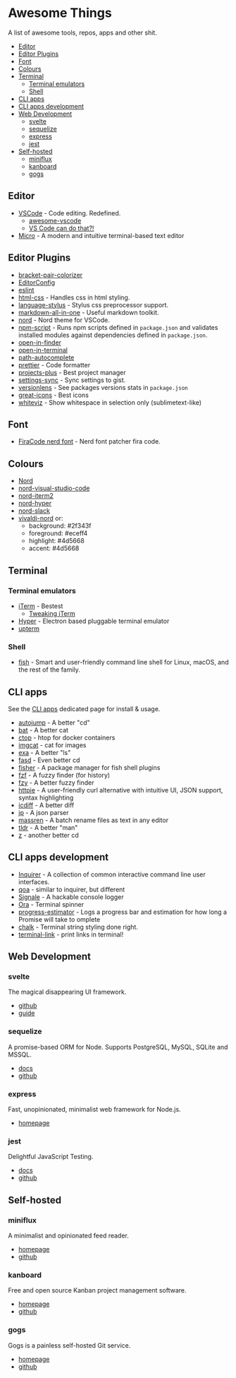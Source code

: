 # Awesome Things

A list of awesome tools, repos, apps and other shit.

- [Editor](#editor)
- [Editor Plugins](#editor-plugins)
- [Font](#font)
- [Colours](#colours)
- [Terminal](#terminal)
	- [Terminal emulators](#terminal-emulators)
	- [Shell](#shell)
- [CLI apps](#cli-apps)
- [CLI apps development](#cli-apps-development)
- [Web Development](#web-development)
	- [svelte](#svelte)
	- [sequelize](#sequelize)
	- [express](#express)
	- [jest](#jest)
- [Self-hosted](#self-hosted)
	- [miniflux](#miniflux)
	- [kanboard](#kanboard)
	- [gogs](#gogs)



## Editor

- [VSCode](https://code.visualstudio.com/) - Code editing. Redefined.
  - [awesome-vscode](https://github.com/viatsko/awesome-vscode#readme)
  - [VS Code can do that?!](https://vscodecandothat.com/)
- [Micro](https://github.com/zyedidia/micro) - A modern and intuitive terminal-based text editor


## Editor Plugins
- [bracket-pair-colorizer](https://marketplace.visualstudio.com/items?itemName=CoenraadS.bracket-pair-colorizer)
- [EditorConfig](https://marketplace.visualstudio.com/items?itemName=EditorConfig.EditorConfig)
- [eslint](https://marketplace.visualstudio.com/items?itemName=dbaeumer.vscode-eslint)
- [html-css](https://marketplace.visualstudio.com/items?itemName=ecmel.vscode-html-css) - Handles css in html styling.
- [language-stylus](https://marketplace.visualstudio.com/items?itemName=sysoev.language-stylus) - Stylus css preprocessor support.
- [markdown-all-in-one](https://marketplace.visualstudio.com/items?itemName=yzhang.markdown-all-in-one) - Useful markdown toolkit.
- [nord](https://marketplace.visualstudio.com/items?itemName=arcticicestudio.nord-visual-studio-code) - Nord theme for VSCode.
- [npm-script](https://marketplace.visualstudio.com/items?itemName=eg2.vscode-npm-script) - Runs npm scripts defined in `package.json` and validates installed modules against dependencies defined in `package.json`.
- [open-in-finder](https://marketplace.visualstudio.com/items?itemName=fabiospampinato.vscode-open-in-finder)
- [open-in-terminal](https://marketplace.visualstudio.com/items?itemName=fabiospampinato.vscode-open-in-terminal)
- [path-autocomplete](https://marketplace.visualstudio.com/items?itemName=ionutvmi.path-autocomplete)
- [prettier](https://marketplace.visualstudio.com/items?itemName=esbenp.prettier-vscode) - Code formatter
- [projects-plus](https://marketplace.visualstudio.com/items?itemName=fabiospampinato.vscode-projects-plus) - Best project manager
- [settings-sync](https://marketplace.visualstudio.com/items?itemName=Shan.code-settings-sync) - Sync settings to gist.
- [versionlens](https://marketplace.visualstudio.com/items?itemName=pflannery.vscode-versionlens) - See packages versions stats in `package.json`
- [great-icons](https://marketplace.visualstudio.com/items?itemName=emmanuelbeziat.vscode-great-icons) - Best icons
- [whiteviz](https://marketplace.visualstudio.com/items?itemName=spywhere.whiteviz) - Show whitespace in selection only (sublimetext-like)


## Font
- [FiraCode nerd font](https://github.com/ryanoasis/nerd-fonts/releases/tag/v2.0.0) - Nerd font patcher fira code.


## Colours
- [Nord](https://github.com/arcticicestudio/nord)
- [nord-visual-studio-code](https://github.com/arcticicestudio/nord-visual-studio-code)
- [nord-iterm2](https://github.com/arcticicestudio/nord-iterm2)
- [nord-hyper](https://github.com/arcticicestudio/nord-hyper)
- [nord-slack](https://github.com/arcticicestudio/nord-slack)
- [vivaldi-nord](https://github.com/arcticicestudio/nord/issues/100)
  or:
  - background: #2f343f
  - foreground: #eceff4
  - highlight: #4d5668
  - accent: #4d5668



## Terminal
### Terminal emulators
- [iTerm](https://iterm2.com/) - Bestest
  - [Tweaking iTerm](https://www.felixjung.io/posts/pretty-iterm2-with-a-modern-titlebar/)
- [Hyper](https://hyper.is/) - Electron based pluggable terminal emulator
- [upterm](https://github.com/railsware/upterm)


### Shell
- [fish](https://fishshell.com/) - Smart and user-friendly command line shell for Linux, macOS, and the rest of the family.




## CLI apps
See the [CLI apps](cli-apps.md) dedicated page for install & usage.
- [autojump](cli-apps.md#autojump) - A better "cd"
- [bat](cli-apps.md#bat) - A better cat
- [ctop](cli-apps.md#ctop) - htop for docker containers
- [imgcat](cli-apps.md#imgcat) - cat for images
- [exa](cli-apps.md#exa) - A better "ls"
- [fasd](cli-apps.md#fasd) - Even better cd
- [fisher](cli-apps.md#fisher) - A package manager for fish shell plugins
- [fzf](cli-apps.md#fzf) - A fuzzy finder (for history)
- [fzy](cli-apps.md#fzy) - A better fuzzy finder
- [httpie](cli-apps.md#httpie) - A user-friendly curl alternative with intuitive UI, JSON support, syntax highlighting
- [icdiff](cli-apps.md#icdiff) - A better diff
- [jp](cli-apps.md#jp) - A json parser
- [massren](cli-apps.md#massren) - A batch rename files as text in any editor
- [tldr](cli-apps.md#tldr) - A better "man"
- [z](cli-apps.md#z) - another better cd




## CLI apps development
- [Inquirer](https://github.com/SBoudrias/Inquirer.js) - A collection of common interactive command line user interfaces.
- [qoa](https://github.com/klaussinani/qoa) - similar to inquirer, but different
- [Signale](https://github.com/klaussinani/signale) - A hackable console logger
- [Ora](https://github.com/sindresorhus/ora) - Terminal spinner
- [progress-estimator](https://github.com/bvaughn/progress-estimator) - Logs a progress bar and estimation for how long a Promise will take to omplete
- [chalk](https://github.com/chalk/chalk) - Terminal string styling done right.
- [terminal-link](https://github.com/sindresorhus/terminal-link) - print links in terminal!


##  Web Development

### svelte
The magical disappearing UI framework.
- [github](https://github.com/sveltejs/svelte)
- [guide](https://svelte.technology/guide)

### sequelize
A promise-based ORM for Node. Supports PostgreSQL, MySQL, SQLite and MSSQL.
- [docs](http://docs.sequelizejs.com/)
- [github](https://github.com/sequelize/sequelize)

### express
Fast, unopinionated, minimalist web framework for Node.js.
- [homepage](https://expressjs.com/)

### jest
Delightful JavaScript Testing.
- [docs](https://jestjs.io/docs/en/getting-started)
- [github](https://github.com/facebook/jest)


## Self-hosted

### miniflux
A minimalist and opinionated feed reader.
- [homepage](https://miniflux.app/)
- [github](https://github.com/miniflux/miniflux)

### kanboard
Free and open source Kanban project management software.
- [homepage](https://kanboard.org/)
- [github](https://github.com/kanboard/kanboard)

### gogs
Gogs is a painless self-hosted Git service.
- [homepage](https://gogs.io/)
- [github](https://github.com/gogs/gogs)
